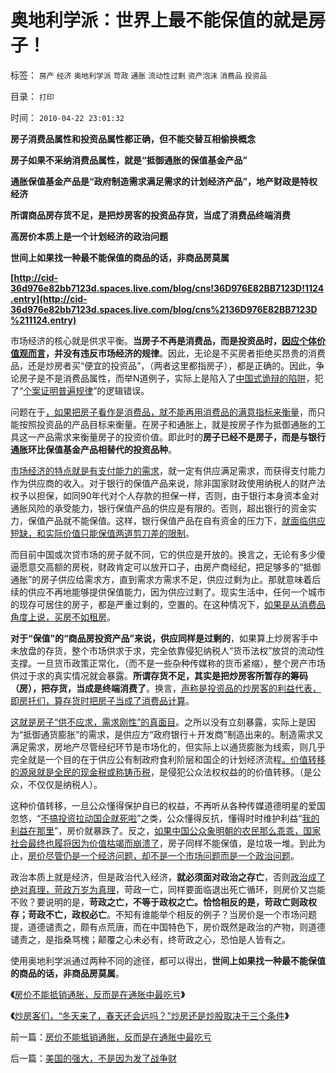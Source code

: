 # 奥地利学派：世界上最不能保值的就是房子！

标签： `房产` `经济` `奥地利学派` `苛政` `通胀` `流动性过剩` `资产泡沫` `消费品` `投资品` 

目录： `打印`

时间： `2010-04-22 23:01:32`

**房子消费品属性和投资品属性都正确，但不能交替互相偷换概念**

**房子如果不采纳消费品属性，就是“抵御通胀的保值基金产品”**

**通胀保值基金产品是“政府制造需求满足需求的计划经济产品”，地产财政是特权经济**

**所谓商品房存货不足，是把炒房客的投资品存货，当成了消费品终端消费**

**高房价本质上是一个计划经济的政治问题**

**世间上如果找一种最不能保值的商品的话，非商品房莫属**

**[http://cid-36d976e82bb7123d.spaces.live.com/blog/cns!36D976E82BB7123D!1124.entry](http://cid-36d976e82bb7123d.spaces.live.com/blog/cns%2136D976E82BB7123D%211124.entry)**

市场经济的核心就是供求平衡。**当房子不再是消费品，而是投资品时，[因应个体价值观而言](../../../2010/1/21/人权是价值判断的原子单位.md)，并没有违反市场经济的规律**。因此，无论是不买房者拒绝买昂贵的消费品，还是炒房者买“便宜的投资品”，（两者这里都指房子），都是正确的。因此，争论房子是不是消费品属性，而举N道例子，实际上是陷入了[中国式诡辩的陷阱](../../../2009/10/14/张五常教授诺奖蒙冤录再谈中国式诡辩大学无书.md)，犯了“[个案证明普遍规律](../../../2009/5/26/实证采样量和实证关系，“真相”和证据.md)”的逻辑错误。

问题在于[，如果把房子看作是消费品，就不能再用消费品的满意指标来衡量](../../../2008/11/28/从房价成本结构看经济危机有多致命.md)，而只能按照投资品的产品目标来衡量。在房子和通胀上，就是按房子作为抵御通胀的工具这一产品需求来衡量房子的投资价值。即此时的**房子已经不是房子，而是与银行通胀环比保值基金产品相替代的投资品种**。

[市场经济的特点就是有支付能力的需求](../../../2009/2/1/市场自动满足人权自主的有能力的交换需求.md)，就一定有供应满足需求，而获得支付能力作为供应商的收入。对于银行的保值产品来说，除非国家财政使用纳税人的财产法权予以担保，如同90年代对个人存款的担保一样，否则，由于银行本身资本金对通胀风险的承受能力，银行保值产品的供应是有限的。否则，超出银行的资金实力，保值产品就不能保值。这样，银行保值产品在自有资金的压力下，[就面临供应短缺，和实际价值只能保值两道剪刀差的限制](../../../2009/5/22/“实”未必为实证，认识对象角色的主谓宾.md)。

而目前中国或次贷市场的房子就不同，它的供应是开放的。换言之，无论有多少傻逼愿意交高额的房税，财政肯定可以放开口子，由房产商经纪，把足够多的“抵御通胀”的房子供应给需求方，直到需求方需求不足，供应过剩为止。那就意味着后续的供应不再地能够提供保值能力，因为供应过剩了。现实生活中，任何一个城市的现存可居住的房子，都是严重过剩的，空置的。在这种情况下，[如果是从消费品角度上说，买房不如租房](../../../2008/1/20/有房不如租房，有车不如租车.md)。

**对于“保值”的“商品房投资产品”来说，供应同样是过剩的**，如果算上炒房客手中未放盘的存货，整个市场供求于求，完全依靠侵犯纳税人“货币法权”放贷的流动性支撑。一旦货币政策正常化，（而不是一些杂种传媒称的货币紧缩），整个房产市场供过于求的真实情况就会暴露。**所谓存货不足，其实是把炒房客所暂存的筹码（房），把存货，当成是终端消费了**。换言，[声称是投资品的炒房客的利益代表，即房托们，算存货时把房子当成了消费品计算](../../../2008/10/20/欣赏专家们之无知，无耻，与无良.md)。

[这就是房子“供不应求，需求刚性”的真面目](../../../2009/1/18/土地资源不可再生是开发商的谎言，粮食危机子虚乌有.md)。之所以没有立刻暴露，实际上是因为“抵御通货膨胀”的需求，是供应方“政府银行＋开发商”制造出来的。制造需求又满足需求，房地产尽管经纪环节是市场化的，但实际上以通货膨胀为线索，则几乎完全就是一个目的在于供应公有制政府食利阶层和国企的计划经济流程[。价值转移的源泉就是全民的现金税或称铸币税](../../../2009/4/7/市场规范，市场干预和财富转移.md)，是侵犯公众法权权益的的价值转移。（是公众，不仅仅是纳税人）。

这种价值转移，一旦公众懂得保护自已的权益，不再听从各种传媒道德明星的爱国忽悠，“[不搞投资拉动国企就死啦](../../../2009/8/1/谁说国企不偷税漏税？.md)”之类，公众懂得反抗，懂得时时维护利益“[我的利益在那里](http://blog.sina.com.cn/s/blog_5563a64d0100dfvx.html)”，房价就暴跌了。反之，[如果中国公众象明朝的农民那么乖乖，国家社会最终也履将因为价值枯竭而崩溃了](../../../2008/11/3/亡于内需不振！今天仍是明朝吗？.md)，房子同样不能保值，是垃圾一堆。到此为止，[房价尽管仍是一个经济问题，却不是一个市场问题而是一个政治问题](../../../2008/7/11/为什么说徐牛赌房价，赌的是政治.md)。

政治本质上就是经济，但是政治代入经济，**就必须面对政治之存亡**，否则[政治成了绝对真理，苛政万岁为真理](http://darthvad.blog.sohu.com/112211203.html)，苛政一亡，同样要面临退出死亡循环，则房价又岂能不败？要说明的是，**苛政之亡，不等于政权之亡。恰恰相反的是，苛政亡则政权存；苛政不亡，政权必亡**。不知有谁能举个相反的例子？当房价是一个市场问题提，道德谴责之，颇有点荒唐，而在中国特色下，房价既然是政治的产物，则道德谴责之，是指桑骂槐；颠覆之心未必有，终苛政之心，恐怕是人皆有之。

使用奥地利学派通过两种不同的途径，都可以得出，**世间上如果找一种最不能保值的商品的话，非商品房莫属**。



**《**[房价不能抵销通胀，反而是在通胀中最吃亏](../../../2010/4/22/房价不能抵销通胀，反而是在通胀中最吃亏.md)**》**

**《**[炒房客们，“冬天来了，春天还会远吗？”炒房还是炒股取决于三个条件](../../../2010/4/20/炒房客们，“冬天来了，春天还会远吗？”.md)**》**



前一篇：[房价不能抵销通胀，反而是在通胀中最吃亏](../../../2010/4/22/房价不能抵销通胀，反而是在通胀中最吃亏.md)

后一篇：[美国的强大，不是因为发了战争财](../../../2010/4/22/美国的强大，不是因为发了战争财.md)
